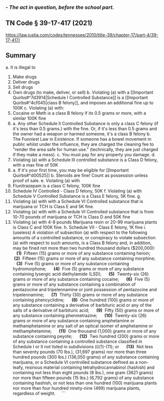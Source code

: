 ### *- The act in question, before the school part.*

## TN Code § 39-17-417 (2021) 

https://law.justia.com/codes/tennessee/2010/title-39/chapter-17/part-4/39-17-417/
## Summary

a. It is illegal to
1. Make drugs
2. Deliver drugs
3. Sell drugs
4. Own drugs (to make, deliver, or sell)
b. Violating (a) with a [[Important Quirbs#^7d3914|Schedule I Controlled Substance]] is a [[Important Quirbs#^4cf045|class B felony]], and imposes an additional fine up to 100K
c. Violating (a) with:
1. Cocaine or Meth is a class B felony if its 0.5 grams or more, with a similar 100K fine
2. 
	a. Any other Schedule II Controlled Substance is only a class C felony (if it's less than 0.5 grams.) with the fine. Or, if it's less than 0.5 grams and the owner had a weapon or harmed someone, it's a class B felony
	b. The Funniest Law in Existence. If someone has a bowel movement in public whilst under the influence, they are charged the cleaning fee to "render the area safe for human use." (technically, they are just charged if they make a mess).
	c. You must pay for any property you damage.
d. 
1. Violating (a) with a Schedule III controlled substance is a Class D felony, with a max fine of 50K
2.  
	a. If it's your first time, you may be eligible for [[Important Quirbs#^d00525]]
	b. Steroids are fine! Count as possession unless proof of sale.
e. Violating (a) with
1. Flunitrazepam is a class C felony, 100K fine
2. Schedule IV Controlled - Class D felony, 50K
f.  Violating (a) with Schedule V Controlled Substance is a Class E felony, 5K fine.
g. 
1. Violating (a) with with a Schedule VI Controlled substance that is marijuana or TCH is Class E and 5K fine.
2.  Violating (a) with with a Schedule VI Controlled substance that is from 10-70 pounds of marijuana or TCH is Class D and 50K fine
3. Violating (a) with 4-8 pounds Marijuana resin or 20-99 marijuana plants is Class C and 100K fine.
h. Schedule VII - Class E felony, 1K fine
i. (useless)
A violation of subsection (a) with respect to the following amounts of a controlled substance, or conspiracy to violate subsection (a) with respect to such amounts, is a Class B felony and, in addition, may be fined not more than two hundred thousand dollars ($200,000):
     **(1)**  Fifteen (15) grams or more of any substance containing heroin;
     **(2)**  Fifteen (15) grams or more of any substance containing morphine;
     **(3)**  Five (5) grams or more of any substance containing hydromorphone;
     **(4)**  Five (5) grams or more of any substance containing lysergic acid diethylamide (LSD);
     **(5)**  Twenty-six (26) grams or more of any substance containing cocaine;
     **(6)**  Five (5) grams or more of any substance containing a combination of pentazocine and tripelennamine or joint possession of pentazocine and tripelennamine;
     **(7)**  Thirty (30) grams or more of any substance containing phencyclidine;
     **(8)**  One hundred (100) grams or more of any substance containing a derivative of barbituric acid or any of the salts of a derivative of barbituric acid;
     **(9)**  Fifty (50) grams or more of any substance containing phenmetrazine;
     **(10)**  Twenty-six (26) grams or more of any substance containing amphetamine or methamphetamine or any salt of an optical isomer of amphetamine or methamphetamine;
     **(11)**  One thousand (1,000) grams or more of any substance containing peyote;
     **(12)**  Two hundred (200) grams or more of any substance containing a controlled substance classified in Schedule I or II not listed in subdivisions (i)(1)-(11); or
     **(13)**  Not less than seventy pounds (70 lbs.), (31,697 grams) nor more than three hundred pounds (300 lbs.) (136,050 grams) of any substance containing marijuana, or a Schedule VI controlled substance defined as a non-leafy, resinous material containing tetrahydrocannabinol (hashish) and containing not less than eight pounds (8 lbs.), one gram (3621 grams) nor more than fifteen pounds (15 lbs.) (6,792 grams) of any substance containing hashish, or not less than one hundred (100) marijuana plants nor more than four hundred ninety-nine (499) marijuana plants, regardless of weight.
    ```
   